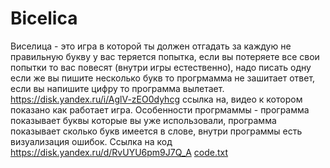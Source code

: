 # Bicelica
Виселица - это игра в которой ты должен отгадать за каждую не правильную букву у вас теряется попытка, если вы потеряете все свои попытки то вас повесят (внутри игры естественно), надо писать одну если же вы пишите несколько букв то прогрмамма не зашитает ответ, если вы напишите цифру то программа вылетает.
https://disk.yandex.ru/i/AglV-zEO0dyhcg ссылка на, видео к котором показано как работает игра.
Особенности прогрмаммы - программа показывает буквы которые вы уже использовали, программа показывает сколько букв имеется в слове, внутри программы есть визуализация ошибок.
Ссылка на код https://disk.yandex.ru/d/RvUYU6pm9J7Q_A
[code.txt](https://github.com/Amperiul/Bicelica/files/10995301/code.txt)



